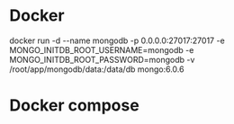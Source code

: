 # Docker

docker run -d --name mongodb -p 0.0.0.0:27017:27017 -e MONGO_INITDB_ROOT_USERNAME=mongodb -e MONGO_INITDB_ROOT_PASSWORD=mongodb -v /root/app/mongodb/data:/data/db mongo:6.0.6

# Docker compose
